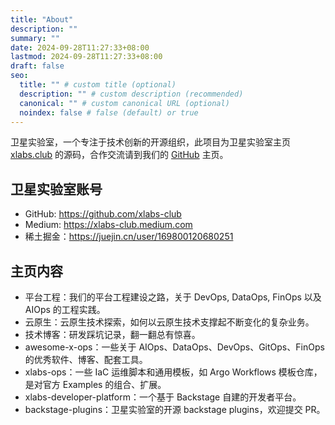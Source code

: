 ```yaml
---
title: "About"
description: ""
summary: ""
date: 2024-09-28T11:27:33+08:00
lastmod: 2024-09-28T11:27:33+08:00
draft: false
seo:
  title: "" # custom title (optional)
  description: "" # custom description (recommended)
  canonical: "" # custom canonical URL (optional)
  noindex: false # false (default) or true
---
```


卫星实验室，一个专注于技术创新的开源组织，此项目为卫星实验室主页 [xlabs.club][] 的源码，合作交流请到我们的 [GitHub](https://github.com/xlabs-club) 主页。

## 卫星实验室账号

- GitHub: <https://github.com/xlabs-club>
- Medium: <https://xlabs-club.medium.com>
- 稀土掘金：<https://juejin.cn/user/169800120680251>

## 主页内容

- 平台工程：我们的平台工程建设之路，关于 DevOps, DataOps, FinOps 以及 AIOps 的工程实践。
- 云原生：云原生技术探索，如何以云原生技术支撑起不断变化的复杂业务。
- 技术博客：研发踩坑记录，翻一翻总有惊喜。
- awesome-x-ops：一些关于 AIOps、DataOps、DevOps、GitOps、FinOps 的优秀软件、博客、配套工具。
- xlabs-ops：一些 IaC 运维脚本和通用模板，如 Argo Workflows 模板仓库，是对官方 Examples 的组合、扩展。
- xlabs-developer-platform：一个基于 Backstage 自建的开发者平台。
- backstage-plugins：卫星实验室的开源 backstage plugins，欢迎提交 PR。

[xlabs.club]: https://www.xlabs.club
